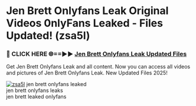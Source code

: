 # Jen Brett Onlyfans Leak Original Videos 0nlyFans Leaked - Files Updated! (zsa5l)

<h3>🔴 CLICK HERE 🌐==►► <a href="https://tinyurl.com/x26r9saj" rel="nofollow">Jen Brett Onlyfans Leak Updated Files</a></h3>

Get Jen Brett Onlyfans Leak and all content. Now you can access all videos and pictures of Jen Brett Onlyfans Leak. New Updated Files 2025!

[![zsa5l](https://i.imgur.com/LkgZPqh.gif)](https://tinyurl.com/x26r9saj)
jen brett onlyfans leaked<br>
jen brett onlyfans leaks<br>
jen brett leaked onlyfans